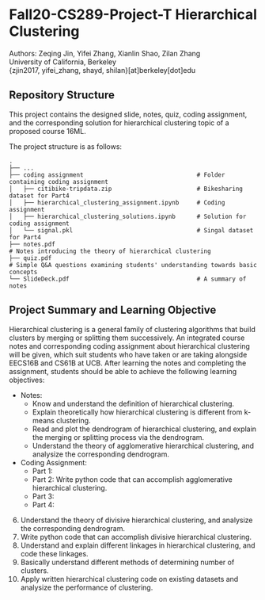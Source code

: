 # Fall20-CS289-Project-T   Hierarchical Clustering
Authors: Zeqing Jin, Yifei Zhang, Xianlin Shao, Zilan Zhang  
University of California, Berkeley   
{zjin2017, yifei_zhang, shayd, shilan}[at]berkeley[dot]edu   

## Repository Structure

This project contains the designed slide, notes, quiz, coding assignment, and the corresponding solution for hierarchical clustering topic of a proposed course 16ML.

The project structure is as follows:

    .
    ├── ...
    ├── coding assignment                                # Folder containing coding assignment
    │   ├── citibike-tripdata.zip                        # Bikesharing dataset for Part4
    │   ├── hierarchical_clustering_assignment.ipynb     # Coding assignment
    │   ├── hierarchical_clustering_solutions.ipynb      # Solution for coding assignment
    │   └── signal.pkl                                   # Singal dataset for Part4
    ├── notes.pdf																				 # Notes introducing the theory of hierarchical clustering
    ├── quiz.pdf																				 # Simple Q&A questions examining students' understanding towards basic concepts
    └── SlideDeck.pdf                                    # A summary of notes

## Project Summary and Learning Objective
Hierarchical clustering is a general family of clustering algorithms that build clusters by merging or splitting them successively. An integrated course notes and corresponding coding assignment about hierarchical clustering will be given, which suit students who have taken or are taking alongside EECS16B and CS61B at UCB. After learning the notes and completing the assignment, students should be able to achieve the following learning objectives:
- Notes:
	-  Know and understand the definition of hierarchical clustering.
	-  Explain theoretically how hierarchical clustering is different from k-means clustering.
	- Read and plot the dendrogram of hierarchical clustering, and explain the merging or splitting process via the dendrogram.
	- Understand the theory of agglomerative hierarchical clustering, and analysize the corresponding dendrogram.
-  Coding Assignment:
	- Part 1: 
	- Part 2: Write python code that can accomplish agglomerative hierarchical clustering.
	- Part 3:
	- Part 4: 
6. Understand the theory of divisive hierarchical clustering, and analysize the corresponding dendrogram.
7. Write python code that can accomplish divisive hierarchical clustering.
8. Understand and explain different linkages in hierarchical clustering, and code these linkages. 
9. Basically understand different methods of determining number of clusters.
10. Apply written hierarchical clustering code on existing datasets and analysize the performance of clustering. 


